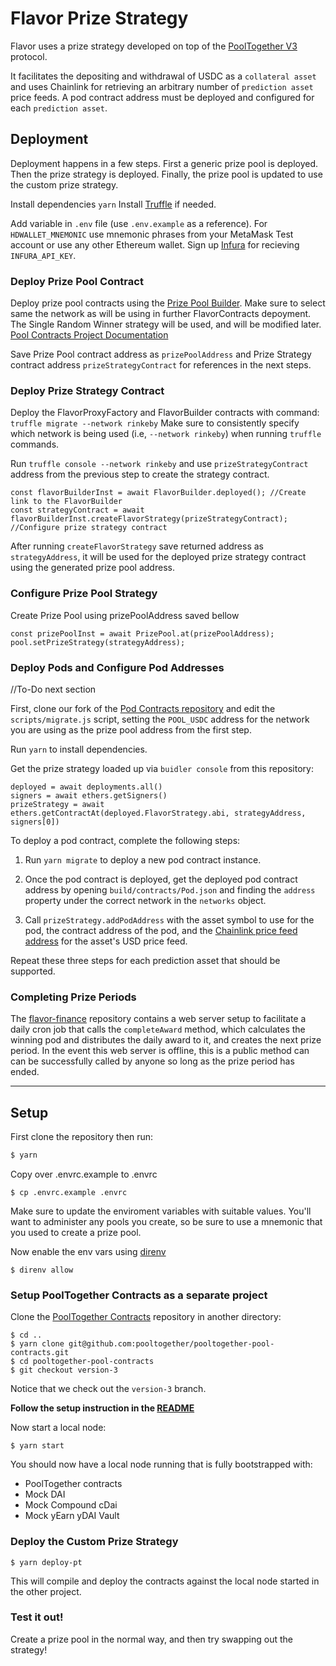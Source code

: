 # Flavor Prize Strategy

Flavor uses a prize strategy developed on top of the [PoolTogether V3](https://www.pooltogether.com/) protocol.

It facilitates the depositing and withdrawal of USDC as a `collateral asset` and uses Chainlink for retrieving an arbitrary number of `prediction asset` price feeds. A pod contract address must be deployed and configured for each `prediction asset`.

## Deployment

Deployment happens in a few steps. First a generic prize pool is deployed. Then the prize strategy is deployed. Finally, the prize pool is updated to use the custom prize strategy.

Install dependencies `yarn`
Install [Truffle](https://www.trufflesuite.com/docs/truffle/getting-started/installation) if needed.

Add variable in `.env` file (use `.env.example` as a reference). For `HDWALLET_MNEMONIC` use mnemonic phrases from your MetaMask Test account or use any other Ethereum wallet.
Sign up [Infura](https://infura.io/) for recieving `INFURA_API_KEY`.

### Deploy Prize Pool Contract

Deploy prize pool contracts using the [Prize Pool Builder](https://builder.pooltogether.com/). Make sure to select same the network as will be using in further FlavorContracts depoyment. The Single Random Winner strategy will be used, and will be modified later.
[Pool Contracts Project Documentation](https://github.com/pooltogether/pooltogether-pool-contracts/tree/version-3)

Save Prize Pool contract address as `prizePoolAddress` and Prize Strategy contract address `prizeStrategyContract` for references in the next steps.

### Deploy Prize Strategy Contract

Deploy the FlavorProxyFactory and FlavorBuilder contracts with command:
`truffle migrate --network rinkeby`
Make sure to consistently specify which network is being used (i.e, `--network rinkeby`) when running `truffle` commands.

Run `truffle console --network rinkeby` and use `prizeStrategyContract` address from the previous step to create the strategy contract.

```
const flavorBuilderInst = await FlavorBuilder.deployed(); //Create link to the FlavorBuilder
const strategyContract = await flavorBuilderInst.createFlavorStrategy(prizeStrategyContract);
//Configure prize strategy contract
```

After running `createFlavorStrategy` save returned address as `strategyAddress`, it will be used for the deployed prize strategy contract using the generated prize pool address.

### Configure Prize Pool Strategy

Create Prize Pool using prizePoolAddress saved bellow

```
const prizePoolInst = await PrizePool.at(prizePoolAddress);
pool.setPrizeStrategy(strategyAddress);
```

### Deploy Pods and Configure Pod Addresses

//To-Do next section

First, clone our fork of the [Pod Contracts repository](https://github.com/flavor-finance/pooltogether-pod-contracts) and edit the `scripts/migrate.js` script, setting the `POOL_USDC` address for the network you are using as the prize pool address from the first step.

Run `yarn` to install dependencies.

Get the prize strategy loaded up via `buidler console` from this repository:

```
deployed = await deployments.all()
signers = await ethers.getSigners()
prizeStrategy = await ethers.getContractAt(deployed.FlavorStrategy.abi, strategyAddress, signers[0])
```

To deploy a pod contract, complete the following steps:

1. Run `yarn migrate` to deploy a new pod contract instance.

2. Once the pod contract is deployed, get the deployed pod contract address by opening `build/contracts/Pod.json` and finding the `address` property under the correct network in the `networks` object.

3. Call `prizeStrategy.addPodAddress` with the asset symbol to use for the pod, the contract address of the pod, and the [Chainlink price feed address](https://docs.chain.link/docs/reference-contracts) for the asset's USD price feed.

Repeat these three steps for each prediction asset that should be supported.

### Completing Prize Periods

The [flavor-finance](https://github.com/flavor-finance/flavor-finance) repository contains a web server setup to facilitate a daily cron job that calls the `completeAward` method, which calculates the winning pod and distributes the daily award to it, and creates the next prize period. In the event this web server is offline, this is a public method can can be successfully called by anyone so long as the prize period has ended.

---

## Setup

First clone the repository then run:

```bash
$ yarn
```

Copy over .envrc.example to .envrc

```
$ cp .envrc.example .envrc
```

Make sure to update the enviroment variables with suitable values. You'll want to administer any pools you create, so be sure to use a mnemonic that you used to create a prize pool.

Now enable the env vars using [direnv](https://direnv.net/docs/installation.html)

```
$ direnv allow
```

### Setup PoolTogether Contracts as a separate project

Clone the [PoolTogether Contracts](https://github.com/pooltogether/pooltogether-pool-contracts/tree/version-3) repository in another directory:

```
$ cd ..
$ yarn clone git@github.com:pooltogether/pooltogether-pool-contracts.git
$ cd pooltogether-pool-contracts
$ git checkout version-3
```

Notice that we check out the `version-3` branch.

**Follow the setup instruction in the [README](https://github.com/pooltogether/pooltogether-pool-contracts/tree/version-3)**

Now start a local node:

```
$ yarn start
```

You should now have a local node running that is fully bootstrapped with:

- PoolTogether contracts
- Mock DAI
- Mock Compound cDai
- Mock yEarn yDAI Vault

### Deploy the Custom Prize Strategy

```
$ yarn deploy-pt
```

This will compile and deploy the contracts against the local node started in the other project.

### Test it out!

Create a prize pool in the normal way, and then try swapping out the strategy!
